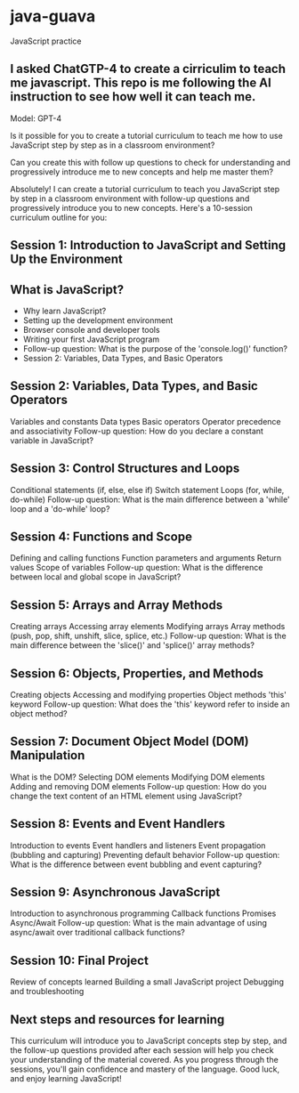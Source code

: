 # java-guava
JavaScript practice

## I asked ChatGTP-4 to create a cirriculim to teach me javascript. This repo is me following the AI instruction to see how well it can teach me. 


Model: GPT-4


Is it possible for you to create a tutorial curriculum to teach me how to use JavaScript step by step as in a classroom environment? 

 Can you create this with follow up questions to check for understanding and progressively introduce me to new concepts and help me master them?

Absolutely! I can create a tutorial curriculum to teach you JavaScript step by step in a classroom environment with follow-up questions and progressively introduce you to new concepts. Here's a 10-session curriculum outline for you:

## Session 1: Introduction to JavaScript and Setting Up the Environment

## What is JavaScript?
* Why learn JavaScript?
* Setting up the development environment
* Browser console and developer tools
* Writing your first JavaScript program
* Follow-up question: What is the purpose of the 'console.log()' function?
* Session 2: Variables, Data Types, and Basic Operators


## Session 2: Variables, Data Types, and Basic Operators
Variables and constants
Data types
Basic operators
Operator precedence and associativity
Follow-up question: How do you declare a constant variable in JavaScript?

## Session 3: Control Structures and Loops

Conditional statements (if, else, else if)
Switch statement
Loops (for, while, do-while)
Follow-up question: What is the main difference between a 'while' loop and a 'do-while' loop?

## Session 4: Functions and Scope

Defining and calling functions
Function parameters and arguments
Return values
Scope of variables
Follow-up question: What is the difference between local and global scope in JavaScript?

## Session 5: Arrays and Array Methods

Creating arrays
Accessing array elements
Modifying arrays
Array methods (push, pop, shift, unshift, slice, splice, etc.)
Follow-up question: What is the main difference between the 'slice()' and 'splice()' array methods?

## Session 6: Objects, Properties, and Methods

Creating objects
Accessing and modifying properties
Object methods
'this' keyword
Follow-up question: What does the 'this' keyword refer to inside an object method?

## Session 7: Document Object Model (DOM) Manipulation

What is the DOM?
Selecting DOM elements
Modifying DOM elements
Adding and removing DOM elements
Follow-up question: How do you change the text content of an HTML element using JavaScript?

## Session 8: Events and Event Handlers

Introduction to events
Event handlers and listeners
Event propagation (bubbling and capturing)
Preventing default behavior
Follow-up question: What is the difference between event bubbling and event capturing?

## Session 9: Asynchronous JavaScript

Introduction to asynchronous programming
Callback functions
Promises
Async/Await
Follow-up question: What is the main advantage of using async/await over traditional callback functions?

## Session 10: Final Project

Review of concepts learned
Building a small JavaScript project
Debugging and troubleshooting

## Next steps and resources for learning
This curriculum will introduce you to JavaScript concepts step by step, and the follow-up questions provided after each session will help you check your understanding of the material covered. As you progress through the sessions, you'll gain confidence and mastery of the language. Good luck, and enjoy learning JavaScript!